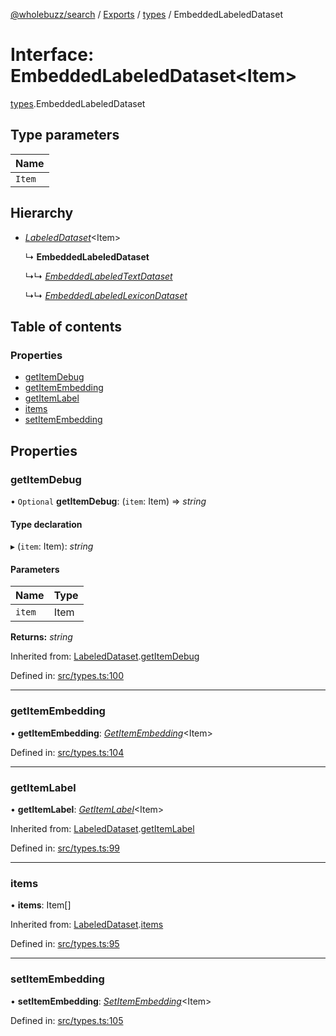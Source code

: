 [@wholebuzz/search](../README.md) / [Exports](../modules.md) / [types](../modules/types.md) / EmbeddedLabeledDataset

# Interface: EmbeddedLabeledDataset<Item\>

[types](../modules/types.md).EmbeddedLabeledDataset

## Type parameters

| Name |
| :------ |
| `Item` |

## Hierarchy

- [*LabeledDataset*](types.labeleddataset.md)<Item\>

  ↳ **EmbeddedLabeledDataset**

  ↳↳ [*EmbeddedLabeledTextDataset*](types.embeddedlabeledtextdataset.md)

  ↳↳ [*EmbeddedLabeledLexiconDataset*](types.embeddedlabeledlexicondataset.md)

## Table of contents

### Properties

- [getItemDebug](types.embeddedlabeleddataset.md#getitemdebug)
- [getItemEmbedding](types.embeddedlabeleddataset.md#getitemembedding)
- [getItemLabel](types.embeddedlabeleddataset.md#getitemlabel)
- [items](types.embeddedlabeleddataset.md#items)
- [setItemEmbedding](types.embeddedlabeleddataset.md#setitemembedding)

## Properties

### getItemDebug

• `Optional` **getItemDebug**: (`item`: Item) => *string*

#### Type declaration

▸ (`item`: Item): *string*

#### Parameters

| Name | Type |
| :------ | :------ |
| `item` | Item |

**Returns:** *string*

Inherited from: [LabeledDataset](types.labeleddataset.md).[getItemDebug](types.labeleddataset.md#getitemdebug)

Defined in: [src/types.ts:100](https://github.com/wholebuzz/search/blob/master/src/types.ts#L100)

___

### getItemEmbedding

• **getItemEmbedding**: [*GetItemEmbedding*](../modules/types.md#getitemembedding)<Item\>

Defined in: [src/types.ts:104](https://github.com/wholebuzz/search/blob/master/src/types.ts#L104)

___

### getItemLabel

• **getItemLabel**: [*GetItemLabel*](../modules/types.md#getitemlabel)<Item\>

Inherited from: [LabeledDataset](types.labeleddataset.md).[getItemLabel](types.labeleddataset.md#getitemlabel)

Defined in: [src/types.ts:99](https://github.com/wholebuzz/search/blob/master/src/types.ts#L99)

___

### items

• **items**: Item[]

Inherited from: [LabeledDataset](types.labeleddataset.md).[items](types.labeleddataset.md#items)

Defined in: [src/types.ts:95](https://github.com/wholebuzz/search/blob/master/src/types.ts#L95)

___

### setItemEmbedding

• **setItemEmbedding**: [*SetItemEmbedding*](../modules/types.md#setitemembedding)<Item\>

Defined in: [src/types.ts:105](https://github.com/wholebuzz/search/blob/master/src/types.ts#L105)
